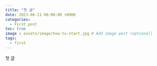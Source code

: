 ```yaml
---
title: "첫 글"
date: 2023-06-11 00:00:00 +0900
categories:
  - First post
toc: true  
image : assets/image/how-to-start.jpg # Add image post (optional)
tags:
  - first
---
```

첫 글
